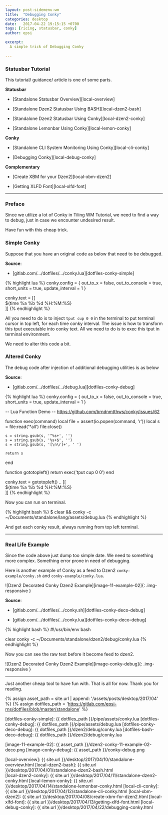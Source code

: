 ```yaml
---
layout: post-sidemenu-wm
title:  "Debugging Conky"
categories: desktop
date:   2017-04-22 19:15:15 +0700
tags: [ricing, statusbar, conky]
author: epsi

excerpt:
  A simple trick of Debugging Conky
  
---
```


### Statusbar Tutorial

This tutorial/ guidance/ article is one of some parts.

**Statusbar**

*	[Standalone Statusbar Overview][local-overview]

*	[Standalone Dzen2 Statusbar Using BASH][local-dzen2-bash]

*	[Standalone Dzen2 Statusbar Using Conky][local-dzen2-conky]

*	[Standalone Lemonbar Using Conky][local-lemon-conky]

**Conky**

*	[Standalone CLI System Monitoring Using Conky][local-cli-conky]

*	[Debugging Conky][local-debug-conky]

**Complementary**

*	[Create XBM for your Dzen2][local-xbm-dzen2]

*	[Getting XLFD Font][local-xlfd-font]

-- -- --

### Preface

Since we utilize a lot of Conky in Tiling WM Tutorial,
we need to find a way to debug,
just in case we encounter undesired result.

Have fun with this cheap trick. 

### Simple Conky

Suppose that you have an original code as below that need to be debugged.

**Source**:

*	[gitlab.com/.../dotfiles/.../conky.lua][dotfiles-conky-simple]

{% highlight lua %}
conky.config = {
    out_to_x = false,
    out_to_console = true,
    short_units = true,
    update_interval = 1
}

conky.text = [[\
${time %a %b %d %H:%M:%S}\
]]
{% endhighlight %}

All you need to do is to inject <code>tput cup 0 0</code> in the terminal
to put terminal cursor in top left, for each time conky interval.
The issue is how to transform this tput executable into conky text.
All we need to do is to exec this tput in terminal environment. 

We need to alter this code a bit.

### Altered Conky

The debug code after injection of 
additional debugging utilities is as below

**Source**:

*	[gitlab.com/.../dotfiles/.../debug.lua][dotfiles-conky-debug]

{% highlight lua %}
conky.config = {
    out_to_x = false,
    out_to_console = true,
    short_units = true,
    update_interval = 1
}

-- Lua Function Demo 
-- https://github.com/brndnmtthws/conky/issues/62

function exec(command)
    local file = assert(io.popen(command, 'r'))
    local s = file:read('*all')
    file:close()

    s = string.gsub(s, '^%s+', '') 
    s = string.gsub(s, '%s+$', '') 
    s = string.gsub(s, '[\n\r]+', ' ')

    return s
end


function gototopleft()
  return exec('tput cup 0 0') 
end

conky.text = gototopleft() .. [[\
${time %a %b %d %H:%M:%S}\
]]
{% endhighlight %}

Now you can run on terminal.

{% highlight bash %}
$ clear && conky -c ~/Documents/standalone/lang/assets/debug.lua
{% endhighlight %}

And get each conky result, always running from top left terminal.

-- -- --

### Real Life Example

Since the code above just dump too simple date.
We need to something more complex.
Something error prone in need of debugging.

Here is another example of Conky as a feed to Dzen2
<code class="code-file">conky-example/conky.sh</code> and
<code class="code-file">conky-example/conky.lua</code>.

![Dzen2 Decorated Conky Dzen2 Example][image-11-example-02]{: .img-responsive }

**Source**:<br/>

*	[gitlab.com/.../dotfiles/.../conky.sh][dotfiles-conky-deco-debug]

*	[gitlab.com/.../dotfiles/.../conky.lua][dotfiles-conky-deco-debug]


{% highlight bash %}
#!/usr/bin/env bash

clear
conky -c ~/Documents/standalone/dzen2/debug/conky.lua
{% endhighlight %}

Now you can see the raw text before it become feed to dzen2.

![Dzen2 Decorated Conky Dzen2 Example][image-conky-debug]{: .img-responsive }

-- -- --

Just another cheap tool to have fun with.
That is all for now.
Thank you for reading.



[//]: <> ( -- -- -- links below -- -- -- )

{% assign asset_path = site.url | append: '/assets/posts/desktop/2017/04' %}
{% assign dotfiles_path = 'https://gitlab.com/epsi-rns/dotfiles/blob/master/standalone' %}

[dotfiles-conky-simple]:     {{ dotfiles_path }}/pipe/assets/conky.lua
[dotfiles-conky-debug]:      {{ dotfiles_path }}/pipe/assets/debug.lua
[dotfiles-conky-deco-debug]: {{ dotfiles_path }}/dzen2/debug/conky.lua
[dotfiles-bash-deco-debug]:  {{ dotfiles_path }}/dzen2/debug/conky.lua

[image-11-example-02]: {{ asset_path }}/dzen2-conky-11-example-02-deco.png
[image-conky-debug]:   {{ asset_path }}/conky-debug.png

[local-overview]:    {{ site.url }}/desktop/2017/04/10/standalone-overview.html
[local-dzen2-bash]:  {{ site.url }}/desktop/2017/04/01/standalone-dzen2-bash.html  
[local-dzen2-conky]: {{ site.url }}/desktop/2017/04/11/standalone-dzen2-conky.html
[local-lemon-conky]: {{ site.url }}/desktop/2017/04/14/standalone-lemonbar-conky.html
[local-cli-conky]:   {{ site.url }}/desktop/2017/04/12/standalone-cli-conky.html
[local-xbm-dzen2]:   {{ site.url }}/desktop/2017/04/08/create-xbm-for-dzen2.html
[local-xlfd-font]:   {{ site.url }}/desktop/2017/04/13/getting-xlfd-font.html
[local-debug-conky]: {{ site.url }}/desktop/2017/04/22/debugging-conky.html
